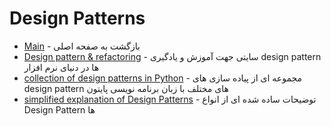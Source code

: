 # Design Patterns 

- [Main](./README.md) - بازگشت به صفحه اصلی 
- [Design pattern & refactoring](http://sourcemaking.com) - سایتی جهت آموزش و یادگیری design pattern ها در دنیای نرم افزار
- [collection of design patterns in Python](http://github.com/faif/python-patterns) - مجموعه ای از پیاده سازی های design pattern های مختلف با زبان برنامه نویسی پایتون
- [simplified explanation of Design Patterns](http://github.com/kamranahmedse/design-patterns-for-humans) - توضیحات ساده شده ای از انواع Design Pattern ها
